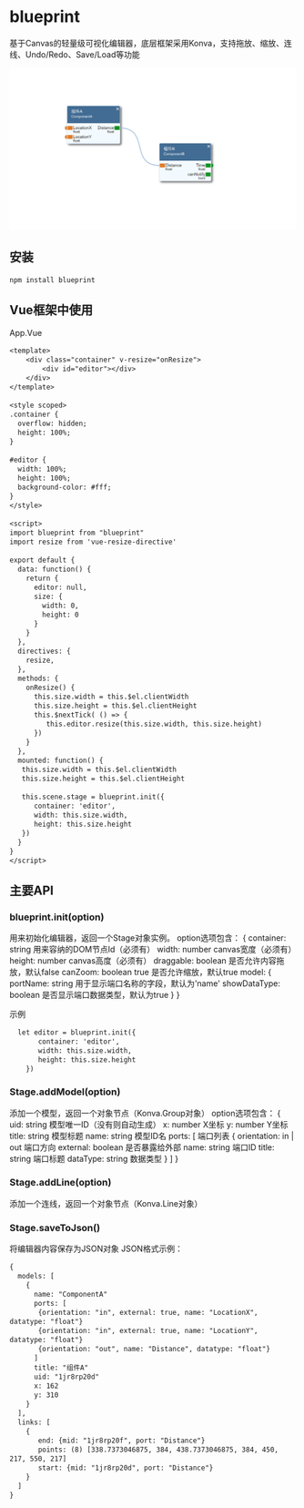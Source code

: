 # blueprint

基于Canvas的轻量级可视化编辑器，底层框架采用Konva，支持拖放、缩放、连线、Undo/Redo、Save/Load等功能

![image](https://github.com/guobinnew/blueprint/blob/master/screenshots/main.png?raw=true)

## 安装

```
npm install blueprint
```

## Vue框架中使用

App.Vue
```
<template>
    <div class="container" v-resize="onResize">
        <div id="editor"></div>
    </div>
</template>

<style scoped>
.container {
  overflow: hidden;
  height: 100%;
}

#editor {
  width: 100%;
  height: 100%;
  background-color: #fff;
}
</style>

<script>
import blueprint from "blueprint"
import resize from 'vue-resize-directive'

export default {
  data: function() {
    return {
      editor: null,
      size: {
        width: 0,
        height: 0
      }
    }
  },
  directives: {
    resize,
  },
  methods: {
    onResize() {
      this.size.width = this.$el.clientWidth
      this.size.height = this.$el.clientHeight
      this.$nextTick( () => {
         this.editor.resize(this.size.width, this.size.height)
      })
    }
  },
  mounted: function() {
   this.size.width = this.$el.clientWidth
   this.size.height = this.$el.clientHeight

   this.scene.stage = blueprint.init({
      container: 'editor',
      width: this.size.width,
      height: this.size.height
   })
  }
}
</script>
```

## 主要API

### blueprint.init(option)
用来初始化编辑器，返回一个Stage对象实例。
option选项包含：
 {
      container: string 用来容纳的DOM节点Id（必须有）
      width:  number canvas宽度（必须有）
      height: number canvas高度（必须有）
      draggable: boolean 是否允许内容拖放，默认false
      canZoom: boolean true 是否允许缩放，默认true
      model:
      {
        portName: string 用于显示端口名称的字段，默认为'name'
        showDataType: boolean 是否显示端口数据类型，默认为true
      }
 }

 示例
```
  let editor = blueprint.init({
       container: 'editor',
       width: this.size.width,
       height: this.size.height
    })
```

### Stage.addModel(option)
添加一个模型，返回一个对象节点（Konva.Group对象）
option选项包含：
 {
      uid: string 模型唯一ID（没有则自动生成）
      x: number X坐标
      y: number Y坐标
      title: string 模型标题
      name: string 模型ID名
      ports: [ 端口列表
        {
          orientation: in | out  端口方向
          external: boolean 是否暴露给外部
          name: string 端口ID
          title: string 端口标题
          dataType: string 数据类型
        }
      ]
 }

### Stage.addLine(option)
添加一个连线，返回一个对象节点（Konva.Line对象）


### Stage.saveToJson()
将编辑器内容保存为JSON对象
JSON格式示例：
```
{
  models: [
    {
      name: "ComponentA"
      ports: [
       {orientation: "in", external: true, name: "LocationX", datatype: "float"}
       {orientation: "in", external: true, name: "LocationY", datatype: "float"}
       {orientation: "out", name: "Distance", datatype: "float"}
      ]
      title: "组件A"
      uid: "1jr8rp20d"
      x: 162
      y: 310
    }
  ],
  links: [
    {
       end: {mid: "1jr8rp20f", port: "Distance"}
       points: (8) [338.7373046875, 384, 438.7373046875, 384, 450, 217, 550, 217]
       start: {mid: "1jr8rp20d", port: "Distance"}
    }
  ]
}
```